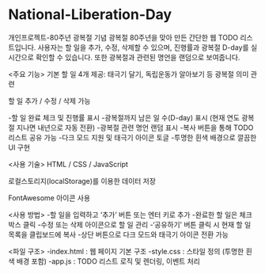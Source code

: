 # National-Liberation-Day
개인프로젝트-80주년 광복절 기념 
광복절 80주년을 맞아 만든 간단한 웹 TODO 리스트입니다.
사용자는 할 일을 추가, 수정, 삭제할 수 있으며, 진행률과 광복절 D-day를 실시간으로 확인할 수 있습니다.
또한 광복절과 관련된 명언을 랜덤으로 보여줍니다.

<주요 기능>
기본 할 일 4개 제공: 태극기 달기, 독립운동가 알아보기 등 광복절 의미 관련

할 일 추가 / 수정 / 삭제 가능

-할 일 완료 체크 및 진행률 표시
-광복절까지 남은 일 수(D-day) 표시 (현재 연도 광복절 지나면 내년으로 자동 전환)
-광복절 관련 명언 랜덤 표시
-복사 버튼을 통해 TODO 리스트 공유 가능
-다크 모드 지원 및 태극기 아이콘 토글
-투명한 흰색 배경으로 깔끔한 UI 구현

<사용 기술>
HTML / CSS / JavaScript

로컬스토리지(localStorage)를 이용한 데이터 저장

FontAwesome 아이콘 사용

<사용 방법>
-할 일을 입력하고 ‘추가’ 버튼 또는 엔터 키로 추가
-완료한 할 일은 체크박스 클릭
-수정 또는 삭제 아이콘으로 할 일 관리
-‘공유하기’ 버튼 클릭 시 현재 할 일 목록을 클립보드에 복사
-상단 버튼으로 다크 모드와 태극기 아이콘 전환 가능

<파일 구조>
-index.html : 웹 페이지 기본 구조 -style.css : 스타일 정의 (투명한 흰색 배경 포함) -app.js : TODO 리스트 로직 및 렌더링, 이벤트 처리


